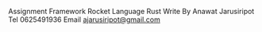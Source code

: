 Assignment 
Framework Rocket
Language Rust
Write By Anawat Jarusiripot
Tel 0625491936
Email ajarusiripot@gmail.com

